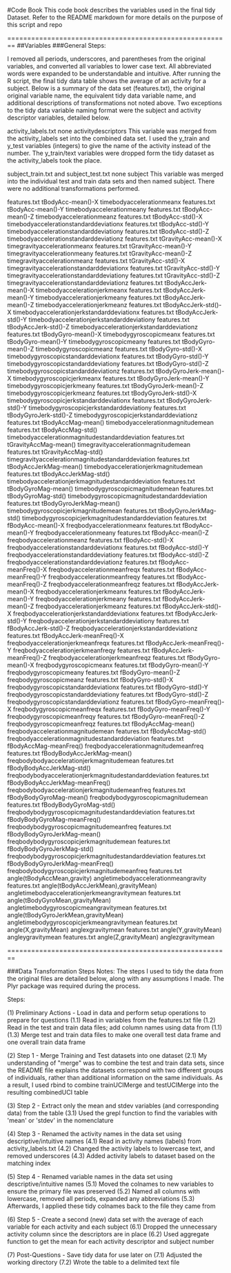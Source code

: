 #Code Book
This code book describes the variables used in the final tidy Dataset. Refer to the README markdown for more details on the purpose of this script and repo

========================================================
##Variables
###General Steps:

I removed all periods, underscores, and parentheses from the original variables, and converted all variables to lower case text. All abbreviated words were expanded to be understandable and intuitive. After running the R script, the final tidy data table shows the average of an activity for a subject. Below is a summary of the data set (features.txt), the original original variable name, the equivalent tidy data variable name, and additional descriptions of transformations not noted above. Two exceptions to the tidy data variable naming format were the subject and activity descriptor variables, detailed below.

activity_labels.txt      none      activitydescriptors      This variable was merged from the activity_labels set into the combined data set. I used the y_train and y_test variables (integers) to give the name of the activity instead of the number. The y_train/text variables were dropped form the tidy dataset as the activity_labels took the place.

subject_train.txt and subject_test.txt      none      subject      This variable was merged into the individual test and train data sets and then named subject. There were no additional transformations performed.

features.txt      tBodyAcc-mean()-X      timebodyaccelerationmeanx
features.txt      tBodyAcc-mean()-Y      timebodyaccelerationmeany
features.txt      tBodyAcc-mean()-Z      timebodyaccelerationmeanz
features.txt      tBodyAcc-std()-X      timebodyaccelerationstandarddeviationx
features.txt      tBodyAcc-std()-Y      timebodyaccelerationstandarddeviationy
features.txt      tBodyAcc-std()-Z      timebodyaccelerationstandarddeviationz
features.txt      tGravityAcc-mean()-X      timegravityaccelerationmeanx
features.txt      tGravityAcc-mean()-Y      timegravityaccelerationmeany
features.txt      tGravityAcc-mean()-Z      timegravityaccelerationmeanz
features.txt      tGravityAcc-std()-X      timegravityaccelerationstandarddeviationx
features.txt      tGravityAcc-std()-Y      timegravityaccelerationstandarddeviationy
features.txt      tGravityAcc-std()-Z      timegravityaccelerationstandarddeviationz
features.txt      tBodyAccJerk-mean()-X      timebodyaccelerationjerkmeanx
features.txt      tBodyAccJerk-mean()-Y      timebodyaccelerationjerkmeany
features.txt      tBodyAccJerk-mean()-Z      timebodyaccelerationjerkmeanz
features.txt      tBodyAccJerk-std()-X      timebodyaccelerationjerkstandarddeviationx
features.txt      tBodyAccJerk-std()-Y      timebodyaccelerationjerkstandarddeviationy
features.txt      tBodyAccJerk-std()-Z      timebodyaccelerationjerkstandarddeviationz
features.txt      tBodyGyro-mean()-X      timebodygyroscopicmeanx
features.txt      tBodyGyro-mean()-Y      timebodygyroscopicmeany
features.txt      tBodyGyro-mean()-Z      timebodygyroscopicmeanz
features.txt      tBodyGyro-std()-X      timebodygyroscopicstandarddeviationx
features.txt      tBodyGyro-std()-Y      timebodygyroscopicstandarddeviationy
features.txt      tBodyGyro-std()-Z      timebodygyroscopicstandarddeviationz
features.txt      tBodyGyroJerk-mean()-X      timebodygyroscopicjerkmeanx
features.txt      tBodyGyroJerk-mean()-Y      timebodygyroscopicjerkmeany
features.txt      tBodyGyroJerk-mean()-Z      timebodygyroscopicjerkmeanz
features.txt      tBodyGyroJerk-std()-X      timebodygyroscopicjerkstandarddeviationx
features.txt      tBodyGyroJerk-std()-Y      timebodygyroscopicjerkstandarddeviationy
features.txt      tBodyGyroJerk-std()-Z      timebodygyroscopicjerkstandarddeviationz
features.txt      tBodyAccMag-mean()      timebodyaccelerationmagnitudemean
features.txt      tBodyAccMag-std()      timebodyaccelerationmagnitudestandarddeviation
features.txt      tGravityAccMag-mean()      timegravityaccelerationmagnitudemean
features.txt      tGravityAccMag-std()      timegravityaccelerationmagnitudestandarddeviation
features.txt      tBodyAccJerkMag-mean()      timebodyaccelerationjerkmagnitudemean
features.txt      tBodyAccJerkMag-std()      timebodyaccelerationjerkmagnitudestandarddeviation
features.txt      tBodyGyroMag-mean()      timebodygyroscopicmagnitudemean
features.txt      tBodyGyroMag-std()      timebodygyroscopicmagnitudestandarddeviation
features.txt      tBodyGyroJerkMag-mean()      timebodygyroscopicjerkmagnitudemean
features.txt      tBodyGyroJerkMag-std()      timebodygyroscopicjerkmagnitudestandarddeviation
features.txt      fBodyAcc-mean()-X      freqbodyaccelerationmeanx
features.txt      fBodyAcc-mean()-Y      freqbodyaccelerationmeany
features.txt      fBodyAcc-mean()-Z      freqbodyaccelerationmeanz
features.txt      fBodyAcc-std()-X      freqbodyaccelerationstandarddeviationx
features.txt      fBodyAcc-std()-Y      freqbodyaccelerationstandarddeviationy
features.txt      fBodyAcc-std()-Z      freqbodyaccelerationstandarddeviationz
features.txt      fBodyAcc-meanFreq()-X      freqbodyaccelerationmeanfreqx
features.txt      fBodyAcc-meanFreq()-Y      freqbodyaccelerationmeanfreqy
features.txt      fBodyAcc-meanFreq()-Z      freqbodyaccelerationmeanfreqz
features.txt      fBodyAccJerk-mean()-X      freqbodyaccelerationjerkmeanx
features.txt      fBodyAccJerk-mean()-Y      freqbodyaccelerationjerkmeany
features.txt      fBodyAccJerk-mean()-Z      freqbodyaccelerationjerkmeanz
features.txt      fBodyAccJerk-std()-X      freqbodyaccelerationjerkstandarddeviationx
features.txt      fBodyAccJerk-std()-Y      freqbodyaccelerationjerkstandarddeviationy
features.txt      fBodyAccJerk-std()-Z      freqbodyaccelerationjerkstandarddeviationz
features.txt      fBodyAccJerk-meanFreq()-X      freqbodyaccelerationjerkmeanfreqx
features.txt      fBodyAccJerk-meanFreq()-Y      freqbodyaccelerationjerkmeanfreqy
features.txt      fBodyAccJerk-meanFreq()-Z      freqbodyaccelerationjerkmeanfreqz
features.txt      fBodyGyro-mean()-X      freqbodygyroscopicmeanx
features.txt      fBodyGyro-mean()-Y      freqbodygyroscopicmeany
features.txt      fBodyGyro-mean()-Z      freqbodygyroscopicmeanz
features.txt      fBodyGyro-std()-X      freqbodygyroscopicstandarddeviationx
features.txt      fBodyGyro-std()-Y      freqbodygyroscopicstandarddeviationy
features.txt      fBodyGyro-std()-Z      freqbodygyroscopicstandarddeviationz
features.txt      fBodyGyro-meanFreq()-X      freqbodygyroscopicmeanfreqx
features.txt      fBodyGyro-meanFreq()-Y      freqbodygyroscopicmeanfreqy
features.txt      fBodyGyro-meanFreq()-Z      freqbodygyroscopicmeanfreqz
features.txt      fBodyAccMag-mean()      freqbodyaccelerationmagnitudemean
features.txt      fBodyAccMag-std()      freqbodyaccelerationmagnitudestandarddeviation
features.txt      fBodyAccMag-meanFreq()      freqbodyaccelerationmagnitudemeanfreq
features.txt      fBodyBodyAccJerkMag-mean()      freqbodybodyaccelerationjerkmagnitudemean
features.txt      fBodyBodyAccJerkMag-std()      freqbodybodyaccelerationjerkmagnitudestandarddeviation
features.txt      fBodyBodyAccJerkMag-meanFreq()      freqbodybodyaccelerationjerkmagnitudemeanfreq
features.txt      fBodyBodyGyroMag-mean()      freqbodybodygyroscopicmagnitudemean
features.txt      fBodyBodyGyroMag-std()      freqbodybodygyroscopicmagnitudestandarddeviation
features.txt      fBodyBodyGyroMag-meanFreq()      freqbodybodygyroscopicmagnitudemeanfreq
features.txt      fBodyBodyGyroJerkMag-mean()      freqbodybodygyroscopicjerkmagnitudemean
features.txt      fBodyBodyGyroJerkMag-std()      freqbodybodygyroscopicjerkmagnitudestandarddeviation
features.txt      fBodyBodyGyroJerkMag-meanFreq()      freqbodybodygyroscopicjerkmagnitudemeanfreq
features.txt      angle(tBodyAccMean,gravity)      angletimebodyaccelerationmeangravity
features.txt      angle(tBodyAccJerkMean),gravityMean)      angletimebodyaccelerationjerkmeangravitymean
features.txt      angle(tBodyGyroMean,gravityMean)      angletimebodygyroscopicmeangravitymean
features.txt      angle(tBodyGyroJerkMean,gravityMean)      angletimebodygyroscopicjerkmeangravitymean
features.txt      angle(X,gravityMean)      anglexgravitymean
features.txt      angle(Y,gravityMean)      angleygravitymean
features.txt      angle(Z,gravityMean)      anglezgravitymean

========================================================

###Data Transformation Steps
Notes: The steps I used to tidy the data from the original files are detailed below, along with any assumptions I made.
The Plyr package was required during the process. 


Steps:

(1) Preliminary Actions - Load in data and perform setup operations to prepare for questions
    (1.1) Read in variables from the features.txt file 
    (1.2) Read in the test and train data files; add column names using data from (1.1)
    (1.3) Merge test and train data files to make one overall test data frame and one overall train data frame

(2) Step 1 - Merge Training and Test datasets into one dataset
    (2.1) My understanding of "merge" was to combine the test and train data sets, since the README file explains the datasets correspond with two different groups of individuals, rather than additional information on the same individuals. As a result, I used rbind to combine trainUCIMerge and testUCIMerge into the resulting combinedUCI table

(3) Step 2 - Extract only the mean and stdev variables (and corresponding data) from the table
    (3.1) Used the grepl function to find the variables with 'mean' or 'stdev' in the nomenclature 

(4) Step 3 - Renamed the activity names in the data set using descriptive/intuitive names
    (4.1) Read in activity names (labels) from activity_labels.txt
    (4.2) Changed the activity labels to lowercase text, and removed underscores
    (4.3) Added activity labels to dataset based on the matching index

(5) Step 4 - Renamed variable names in the data set using descriptive/intuitive names
    (5.1) Moved the colnames to new variables to ensure the primary file was preserved
    (5.2) Named all columns with lowercase, removed all periods, expanded any abbreviations
    (5.3) Afterwards, I applied these tidy colnames back to the file they came from

(6) Step 5 - Create a second (new) data set with the average of each variable for each activity and each subject
    (6.1) Dropped the unnecessary activity column since the descriptors are in place
    (6.2) Used aggregate function to get the mean for each activity descriptor and subject number

(7) Post-Questions - Save tidy data for use later on
    (7.1) Adjusted the working directory
    (7.2) Wrote the table to a delimited text file
